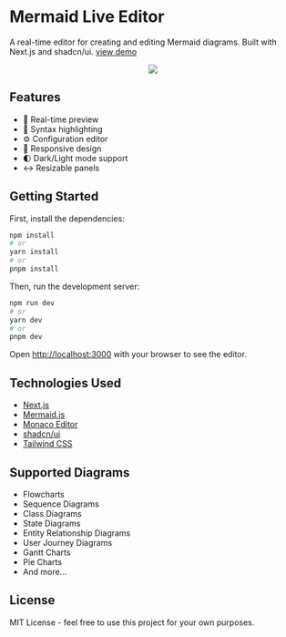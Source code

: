 # Mermaid Live Editor

A real-time editor for creating and editing Mermaid diagrams. Built with Next.js and shadcn/ui. [view demo](https://mermaidlive.site
)


<p align="center">
<img src="./resources/demo.gif" />
</p>

## Features

- 🔄 Real-time preview
- 🎨 Syntax highlighting
- ⚙️ Configuration editor
- 📱 Responsive design
- 🌓 Dark/Light mode support
- ↔️ Resizable panels

## Getting Started

First, install the dependencies:

```bash
npm install
# or
yarn install
# or
pnpm install
```

Then, run the development server:

```bash
npm run dev
# or
yarn dev
# or
pnpm dev
```

Open [http://localhost:3000](http://localhost:3000) with your browser to see the editor.

## Technologies Used

- [Next.js](https://nextjs.org)
- [Mermaid.js](https://mermaid.js.org)
- [Monaco Editor](https://microsoft.github.io/monaco-editor/)
- [shadcn/ui](https://ui.shadcn.com)
- [Tailwind CSS](https://tailwindcss.com)

## Supported Diagrams

- Flowcharts
- Sequence Diagrams
- Class Diagrams
- State Diagrams
- Entity Relationship Diagrams
- User Journey Diagrams
- Gantt Charts
- Pie Charts
- And more...

## License

MIT License - feel free to use this project for your own purposes.
